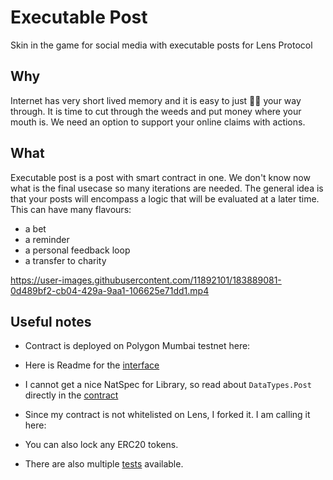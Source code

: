 # Executable Post

Skin in the game for social media with executable posts for Lens Protocol

## Why

Internet has very short lived memory and it is easy to just 🐂💩 your way through. It is time to cut through the weeds and put money where your mouth is. We need an option to support your online claims with actions.

## What

Executable post is a post with smart contract in one. We don't know now what is the final usecase so many iterations are needed. The general idea is that your posts will encompass a logic that will be evaluated at a later time. This can have many flavours:

- a bet
- a reminder
- a personal feedback loop
- a transfer to charity


https://user-images.githubusercontent.com/11892101/183889081-0d489bf2-cb04-429a-9aa1-106625e71dd1.mp4


## Useful notes

- Contract is deployed on Polygon Mumbai testnet here: 

- Here is Readme for the [interface](docs/IExecutablePost.md)

- I cannot get a nice NatSpec for Library, so read about `DataTypes.Post` directly in the [contract](contracts/Helpers/DataTypes.sol)

- Since my contract is not whitelisted on Lens, I forked it. I am calling it here: 

- You can also lock any ERC20 tokens. 

- There are also multiple [tests](test) available.